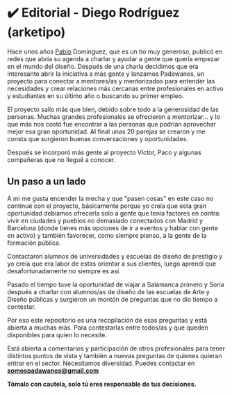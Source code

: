 # ✔️ Editorial - Diego Rodríguez (arketipo)

Hace unos años [Pablo](https://twitter.com/pabsdominguez) Domínguez, que es un tio muy generoso, publicó en redes que abría su agenda a charlar y ayudar a gente que quería empezar en el mundo del diseño. Después de una charla decidimos que era interesante abrir la iniciativa a más gente y lanzamos Padawanes, un proyecto para conectar a mentores/as y mentorizados para entender las necesidades y crear relaciones más cercanas entre profesionales en activo y estudiantes en su último año o buscando su primer empleo.

El proyecto salío más que bien, debido sobre todo a la generosidad de las personas. Muchas grandes profesionales se ofrecieron a mentorizar… y lo que  más nos costó fue encontrar a las personas que podrían aprovechar mejor esa gran oportunidad. Al final unas 20 parejas se crearon y me consta que surgieron buenas conversaciones y oportunidades.

Después se incorporó más gente al proyecto Víctor, Paco y algunas compañeras que no llegué a conocer.

## Un paso a un lado

A mi me gusta encender la mecha y que "pasen cosas" en este caso no continué con el proyecto, básicamente porque yo creía que esta gran oportunidad debíamos ofrecerla solo a gente que tenía factores en contra: vivir en ciudades y pueblos no demasiado conectados con Madrid y Barcelona (donde tienes más opciones de ir a eventos y hablar con gente en activo) y también favorecer, como siempre pienso, a la gente de la formación pública.

Contactaron alumnos de universidades y escuelas de diseño de prestigio y yo creía que era labor de estas orientar a sus clientes, luego aprendí que desafortunadamente no siempre es así.

Pasado el tiempo tuve la oportunidad de viajar a Salamanca primero y Soria después a charlar con alumnos/as de diseño de las escuelas de Arte y Diseño públicas y surgieron un montón de preguntas que no dio tiempo a contestar.&#x20;

Por eso este repositorio es una recopilación de esas preguntas y está abierta a muchas más. Para contestarlas entre todos/as y que queden disponibles para quien lo necesite.

Está abierta a comentarios y participación de otros profesionales para tener distintos puntos de vista y también a nuevas preguntas de quienes quieran entrar en el sector. Necesitamos diversidad. Puedes contactar en **somospadawanes@gmail.com**

**Tómalo con cautela, solo tú eres responsable de tus decisiones.**
